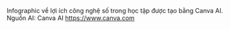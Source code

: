Infographic về lợi ích  công nghệ số  trong học tập được tạo bằng Canva AI.
Nguồn AI: Canva AI https://www.canva.com
